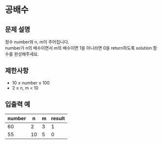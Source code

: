 # 공배수

## 문제 설명

정수 number와 n, m이 주어집니다.  
number가 n의 배수이면서 m의 배수이면 1을 아니라면 0을 return하도록 solution 함수를 완성해주세요.  


## 제한사항

- 10 ≤ number ≤ 100
- 2 ≤ n, m < 10


## 입출력 예

| number | n  | m | result |
|--------|----|---|--------|
| 60     | 2  | 3 | 1      |
| 55     | 10 | 5 | 0      |
